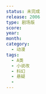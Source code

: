 ```yaml
---
status: 未完成
release: 2006
type: 剧场版
score:
year:
month:
category:
  - 动漫
tags:
  - A类
  - 小说改
  - 科幻
  - 悬疑
  - 
---
```

